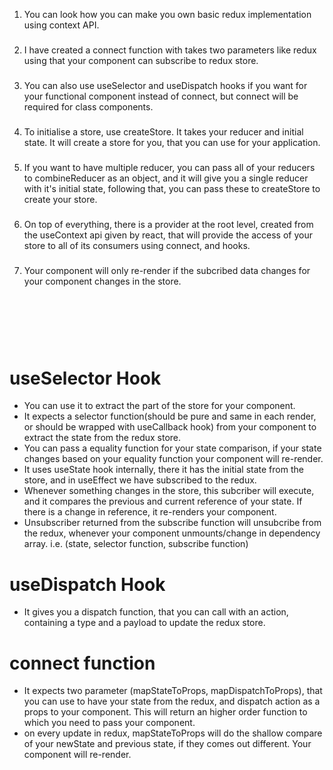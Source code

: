 1. You can look how you can make you own basic redux implementation using context API.

###

2. I have created a connect function with takes two parameters like redux using that your component can subscribe to redux store.

###

3. You can also use useSelector and useDispatch hooks if you want for your functional component instead of connect, but connect will be required for class components.

###

4. To initialise a store, use createStore. It takes your reducer and initial state. It will create a store for you, that you can use for your application.

###

5. If you want to have multiple reducer, you can pass all of your reducers to combineReducer as an object, and it will give you a single reducer with it's initial state, following that, you can pass these to createStore to create your store.

###

6. On top of everything, there is a provider at the root level, created from the useContext api given by react, that will provide the access of your store to all of its consumers using connect, and hooks.

###

7. Your component will only re-render if the subcribed data changes for your component changes in the store.

###

<br/><br/><br/><br/>

<h1>useSelector Hook</h1>
<ul>
<li>You can use it to extract the part of the store for your component.
</li>
<li>It expects a selector function(should be pure and same in each render, or should be wrapped with useCallback hook) from your component to extract the state from the redux store.
</li>
<li>
You can pass a equality function for your state comparison, if your state changes based on your equality function your component will re-render.
</li>
<li>It uses useState hook internally, there it has the initial state from the store, and in useEffect we have subscribed to the redux.
</li>
<li>Whenever something changes in the store, this subcriber will execute, and it compares the previous and current reference of your state. If there is a change in reference, it re-renders your component.
</li>
<li>
Unsubscriber returned from the subscribe function will unsubcribe from the redux, whenever your component unmounts/change in dependency array. i.e. (state, selector function, subscribe function)
</li>
</ul>

<h1>useDispatch Hook</h1>
<ul>
<li>It gives you a dispatch function, that you can call with an action, containing a type and a payload to update the redux store.
</li>
</ul>

<h1>connect function</h1>
<ul>
<li>
It expects two parameter (mapStateToProps, mapDispatchToProps), that you can use to have your state from the redux, and dispatch action as a props to your component. This will return an higher order function to which you need to pass your component.
</li>
<li>
on every update in redux, mapStateToProps will do the shallow compare of your newState and previous state, if they comes out different. Your component will re-render.
</li>
</ul>

